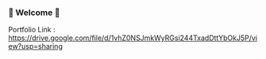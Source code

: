 ### 👋 Welcome 👋
Portfolio Link : https://drive.google.com/file/d/1vhZ0NSJmkWyRGsi244TxadDttYbOkJ5P/view?usp=sharing
